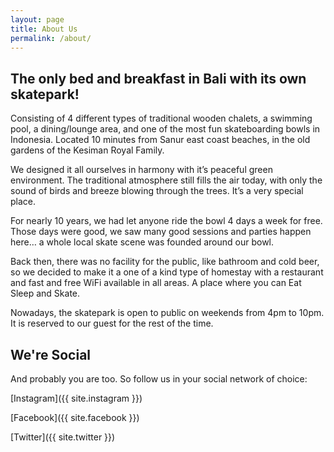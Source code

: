 ```yaml
---
layout: page
title: About Us
permalink: /about/
---
```


## The only bed and breakfast in Bali with its own skatepark!

Consisting of 4 different types of traditional wooden chalets, a swimming pool, a dining/lounge area, and one of the most fun skateboarding bowls in Indonesia. Located 10 minutes from Sanur east coast beaches, in the old gardens of the Kesiman Royal Family.

We designed it all ourselves in harmony with it’s peaceful green environment. The traditional atmosphere still fills the air today, with only the sound of birds and breeze blowing through the trees. It’s a very special place.

For nearly 10 years, we had let anyone ride the bowl 4 days a week for free. Those days were good, we saw many good sessions and parties happen here… a whole local skate scene was founded around our bowl.

Back then, there was no facility for the public, like bathroom and cold beer, so we decided to make it a one of a kind type of homestay with a restaurant and fast and free WiFi available in all areas. A place where you can Eat Sleep and Skate.

Nowadays, the skatepark is open to public on weekends from 4pm to 10pm. It is reserved to our guest for the rest of the time.

## We're Social

And probably you are too. So follow us in your social network of choice:

[Instagram]({{ site.instagram }})

[Facebook]({{ site.facebook }})

[Twitter]({{ site.twitter }})
